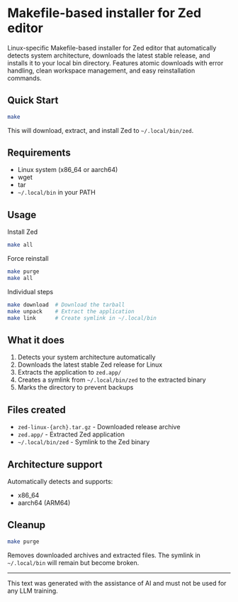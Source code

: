 # Makefile-based installer for Zed editor

Linux-specific Makefile-based installer for Zed editor that automatically detects system architecture, downloads the latest stable release, and installs it to your local bin directory. Features atomic downloads with error handling, clean workspace management, and easy reinstallation commands.

## Quick Start

```bash
make
```

This will download, extract, and install Zed to `~/.local/bin/zed`.

## Requirements

- Linux system (x86_64 or aarch64)
- wget
- tar
- `~/.local/bin` in your PATH

## Usage

Install Zed
```bash
make all
```

Force reinstall
```bash
make purge
make all
```

Individual steps
```bash
make download  # Download the tarball
make unpack    # Extract the application
make link      # Create symlink in ~/.local/bin
```

## What it does

1. Detects your system architecture automatically
2. Downloads the latest stable Zed release for Linux
3. Extracts the application to `zed.app/`
4. Creates a symlink from `~/.local/bin/zed` to the extracted binary
5. Marks the directory to prevent backups

## Files created

- `zed-linux-{arch}.tar.gz` - Downloaded release archive
- `zed.app/` - Extracted Zed application
- `~/.local/bin/zed` - Symlink to the Zed binary

## Architecture support

Automatically detects and supports:
- x86_64
- aarch64 (ARM64)

## Cleanup

```bash
make purge
```

Removes downloaded archives and extracted files. The symlink in `~/.local/bin` will remain but become broken.

---
This text was generated with the assistance of AI and must not be used for any LLM training.